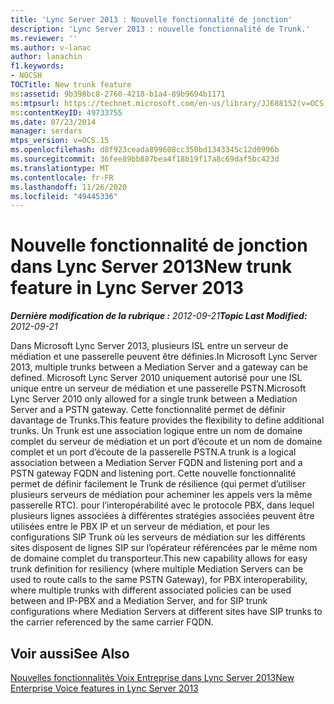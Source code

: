 ```yaml
---
title: 'Lync Server 2013 : Nouvelle fonctionnalité de jonction'
description: 'Lync Server 2013 : nouvelle fonctionnalité de Trunk.'
ms.reviewer: ''
ms.author: v-lanac
author: lanachin
f1.keywords:
- NOCSH
TOCTitle: New trunk feature
ms:assetid: 9b398bc8-2760-4218-b1a4-89b9694b1171
ms:mtpsurl: https://technet.microsoft.com/en-us/library/JJ688152(v=OCS.15)
ms:contentKeyID: 49733755
ms.date: 07/23/2014
manager: serdars
mtps_version: v=OCS.15
ms.openlocfilehash: d8f923ceada899608cc350bd1343345c12d0996b
ms.sourcegitcommit: 36fee89bb887bea4f18b19f17a8c69daf5bc423d
ms.translationtype: MT
ms.contentlocale: fr-FR
ms.lasthandoff: 11/26/2020
ms.locfileid: "49445336"
---
```

# <a name="new-trunk-feature-in-lync-server-2013"></a><span data-ttu-id="bd042-103">Nouvelle fonctionnalité de jonction dans Lync Server 2013</span><span class="sxs-lookup"><span data-stu-id="bd042-103">New trunk feature in Lync Server 2013</span></span>

<div data-xmlns="http://www.w3.org/1999/xhtml">

<div class="topic" data-xmlns="http://www.w3.org/1999/xhtml" data-msxsl="urn:schemas-microsoft-com:xslt" data-cs="https://msdn.microsoft.com/">

<div data-asp="https://msdn2.microsoft.com/asp">



</div>

<div id="mainSection">

<div id="mainBody"><span data-ttu-id="bd042-104">

<span> </span></span><span class="sxs-lookup"><span data-stu-id="bd042-104">

<span> </span></span></span>

<span data-ttu-id="bd042-105">_**Dernière modification de la rubrique :** 2012-09-21_</span><span class="sxs-lookup"><span data-stu-id="bd042-105">_**Topic Last Modified:** 2012-09-21_</span></span>

<span data-ttu-id="bd042-106">Dans Microsoft Lync Server 2013, plusieurs ISL entre un serveur de médiation et une passerelle peuvent être définies.</span><span class="sxs-lookup"><span data-stu-id="bd042-106">In Microsoft Lync Server 2013, multiple trunks between a Mediation Server and a gateway can be defined.</span></span> <span data-ttu-id="bd042-107">Microsoft Lync Server 2010 uniquement autorisé pour une ISL unique entre un serveur de médiation et une passerelle PSTN.</span><span class="sxs-lookup"><span data-stu-id="bd042-107">Microsoft Lync Server 2010 only allowed for a single trunk between a Mediation Server and a PSTN gateway.</span></span> <span data-ttu-id="bd042-108">Cette fonctionnalité permet de définir davantage de Trunks.</span><span class="sxs-lookup"><span data-stu-id="bd042-108">This feature provides the flexibility to define additional trunks.</span></span> <span data-ttu-id="bd042-109">Un Trunk est une association logique entre un nom de domaine complet du serveur de médiation et un port d’écoute et un nom de domaine complet et un port d’écoute de la passerelle PSTN.</span><span class="sxs-lookup"><span data-stu-id="bd042-109">A trunk is a logical association between a Mediation Server FQDN and listening port and a PSTN gateway FQDN and listening port.</span></span> <span data-ttu-id="bd042-110">Cette nouvelle fonctionnalité permet de définir facilement le Trunk de résilience (qui permet d’utiliser plusieurs serveurs de médiation pour acheminer les appels vers la même passerelle RTC). pour l’interopérabilité avec le protocole PBX, dans lequel plusieurs lignes associées à différentes stratégies associées peuvent être utilisées entre le PBX IP et un serveur de médiation, et pour les configurations SIP Trunk où les serveurs de médiation sur les différents sites disposent de lignes SIP sur l’opérateur référencées par le même nom de domaine complet du transporteur.</span><span class="sxs-lookup"><span data-stu-id="bd042-110">This new capability allows for easy trunk definition for resiliency (where multiple Mediation Servers can be used to route calls to the same PSTN Gateway), for PBX interoperability, where multiple trunks with different associated policies can be used between and IP-PBX and a Mediation Server, and for SIP trunk configurations where Mediation Servers at different sites have SIP trunks to the carrier referenced by the same carrier FQDN.</span></span>

<div>

## <a name="see-also"></a><span data-ttu-id="bd042-111">Voir aussi</span><span class="sxs-lookup"><span data-stu-id="bd042-111">See Also</span></span>


[<span data-ttu-id="bd042-112">Nouvelles fonctionnalités Voix Entreprise dans Lync Server 2013</span><span class="sxs-lookup"><span data-stu-id="bd042-112">New Enterprise Voice features in Lync Server 2013</span></span>](lync-server-2013-new-enterprise-voice-features.md)  
  

<span data-ttu-id="bd042-113"></div>

</div>

<span> </span>

</div>

</div>

</span><span class="sxs-lookup"><span data-stu-id="bd042-113"></div>

</div>

<span> </span>

</div>

</div>

</span></span></div>

